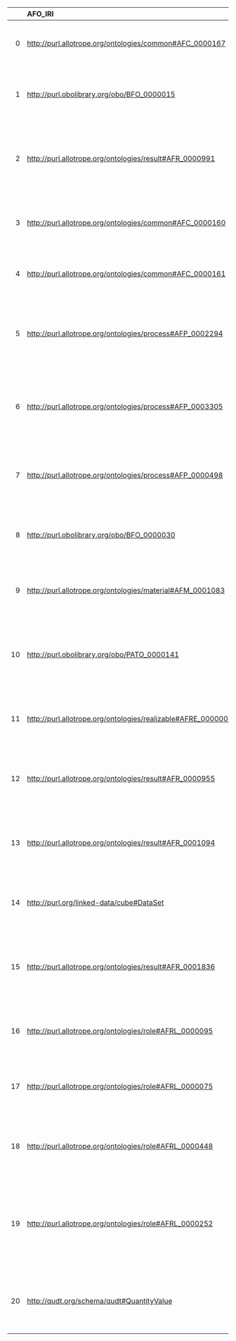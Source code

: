 |    | AFO_IRI                                                      | AFO_DESC                                                                                                                     | PIMS-II_IRI                                                | PIMS-II_DESC                                      |
|---:|:-------------------------------------------------------------|:-----------------------------------------------------------------------------------------------------------------------------|:-----------------------------------------------------------|:--------------------------------------------------|
|  0 | http://purl.allotrope.org/ontologies/common#AFC_0000167      | {'label': 'item', 'prefLabel': 'item', 'altLabel': 'element', 'name': 'AFC_0000167'}                                         | http://www.molmod.info/semantics/pims-ii.ttl#Item          | {'label': 'item', 'name': 'item'}                 |
|  1 | http://purl.obolibrary.org/obo/BFO_0000015                   | {'label': 'process', 'prefLabel': 'process', 'altLabel': None, 'name': 'BFO_0000015'}                                        | http://www.molmod.info/semantics/pims-ii.ttl#Process       | {'label': 'process', 'name': 'process'}           |
|  2 | http://purl.allotrope.org/ontologies/result#AFR_0000991      | {'label': 'proposition', 'prefLabel': 'proposition', 'altLabel': 'assertion', 'name': 'AFR_0000991'}                         | http://www.molmod.info/semantics/pims-ii.ttl#Proposition   | {'label': 'proposition', 'name': 'proposition'}   |
|  3 | http://purl.allotrope.org/ontologies/common#AFC_0000160      | {'label': 'list', 'prefLabel': 'list', 'altLabel': 'sequence', 'name': 'AFC_0000160'}                                        | http://www.w3.org/1999/02/22-rdf-syntax-ns#List            | {'name': 'list'}                                  |
|  4 | http://purl.allotrope.org/ontologies/common#AFC_0000161      | {'label': 'list item', 'prefLabel': 'list item', 'altLabel': 'item', 'name': 'AFC_0000161'}                                  | http://www.molmod.info/semantics/pims-ii.ttl#Item          | {'label': 'item', 'name': 'item'}                 |
|  5 | http://purl.allotrope.org/ontologies/process#AFP_0002294     | {'label': 'measuring', 'prefLabel': 'measuring', 'altLabel': 'measurement', 'name': 'AFP_0002294'}                           | http://www.molmod.info/semantics/pims-ii.ttl#Measurement   | {'label': 'measurement', 'name': 'measurement'}   |
|  6 | http://purl.allotrope.org/ontologies/process#AFP_0003305     | {'label': 'observing', 'prefLabel': 'observing', 'altLabel': 'observation', 'name': 'AFP_0003305'}                           | http://www.molmod.info/semantics/pims-ii.ttl#Observation   | {'label': 'observation', 'name': 'observation'}   |
|  7 | http://purl.allotrope.org/ontologies/process#AFP_0000498     | {'label': 'planning', 'prefLabel': 'planning', 'altLabel': None, 'name': 'AFP_0000498'}                                      | http://www.molmod.info/semantics/pims-ii.ttl#Planning      | {'label': 'planning', 'name': 'planning'}         |
|  8 | http://purl.obolibrary.org/obo/BFO_0000030                   | {'label': 'object', 'prefLabel': 'object', 'altLabel': None, 'name': 'BFO_0000030'}                                          | http://www.molmod.info/semantics/pims-ii.ttl#Object        | {'label': 'object', 'name': 'object'}             |
|  9 | http://purl.allotrope.org/ontologies/material#AFM_0001083    | {'label': 'person', 'prefLabel': 'person', 'altLabel': None, 'name': 'AFM_0001083'}                                          | http://www.molmod.info/semantics/pims-ii.ttl#Person        | {'label': 'person', 'name': 'person'}             |
| 10 | http://purl.obolibrary.org/obo/PATO_0000141                  | {'label': 'structure', 'prefLabel': 'structure', 'altLabel': 'conformation', 'name': 'PATO_0000141'}                         | http://www.molmod.info/semantics/pims-ii.ttl#Structure     | {'label': 'structure', 'name': 'structure'}       |
| 11 | http://purl.allotrope.org/ontologies/realizable#AFRE_0000001 | {'label': 'action', 'prefLabel': 'action', 'altLabel': 'task', 'name': 'AFRE_0000001'}                                       | http://www.molmod.info/semantics/pims-ii.ttl#Action        | {'label': 'action', 'name': 'action'}             |
| 12 | http://purl.allotrope.org/ontologies/result#AFR_0000955      | {'label': 'observation', 'prefLabel': 'observation', 'altLabel': None, 'name': 'AFR_0000955'}                                | http://www.molmod.info/semantics/pims-ii.ttl#Observation   | {'label': 'observation', 'name': 'observation'}   |
| 13 | http://purl.allotrope.org/ontologies/result#AFR_0001094      | {'label': 'assignment', 'prefLabel': 'assignment', 'altLabel': None, 'name': 'AFR_0001094'}                                  | http://www.molmod.info/semantics/pims-ii.ttl#Assignment    | {'prefLabel': 'assignment', 'name': 'assignment'} |
| 14 | http://purl.org/linked-data/cube#DataSet                     | {'label': 'data cube', 'prefLabel': 'data cube', 'altLabel': 'DataSet', 'name': 'DataSet'}                                   | http://www.molmod.info/semantics/pims-ii.ttl#Dataset       | {'label': 'DataSet', 'name': 'DataSet'}           |
| 15 | http://purl.allotrope.org/ontologies/result#AFR_0001836      | {'label': 'assessment', 'prefLabel': 'assessment', 'altLabel': 'evaluation', 'name': 'AFR_0001836'}                          | http://www.molmod.info/semantics/pims-ii.ttl#Assessment    | {'label': 'assessment', 'name': 'assessment'}     |
| 16 | http://purl.allotrope.org/ontologies/role#AFRL_0000095       | {'label': 'agent role', 'prefLabel': 'agent role', 'altLabel': 'agent', 'name': 'AFRL_0000095'}                              | http://www.molmod.info/semantics/pims-ii.ttl#Agent         | {'label': 'agent', 'name': 'agent'}               |
| 17 | http://purl.allotrope.org/ontologies/role#AFRL_0000075       | {'label': 'variable', 'prefLabel': 'variable', 'altLabel': None, 'name': 'AFRL_0000075'}                                     | http://www.molmod.info/semantics/pims-ii.ttl#Variable      | {'prefLabel': 'variable', 'name': 'variable'}     |
| 18 | http://purl.allotrope.org/ontologies/role#AFRL_0000448       | {'label': 'general agent role', 'prefLabel': 'general agent role', 'altLabel': 'agent', 'name': 'AFRL_0000448'}              | http://www.molmod.info/semantics/pims-ii.ttl#Agent         | {'label': 'agent', 'name': 'agent'}               |
| 19 | http://purl.allotrope.org/ontologies/role#AFRL_0000252       | {'label': 'validation sample role', 'prefLabel': 'validation sample role', 'altLabel': 'validation', 'name': 'AFRL_0000252'} | http://www.molmod.info/semantics/pims-ii.ttl#Validation    | {'label': 'validation', 'name': 'validation'}     |
| 20 | http://qudt.org/schema/qudt#QuantityValue                    | {'label': 'quantity value', 'prefLabel': 'quantity value', 'altLabel': None, 'name': 'QuantityValue'}                        | http://www.molmod.info/semantics/pims-ii.ttl#QuantityValue | {'name': 'QuantityValue'}                         |